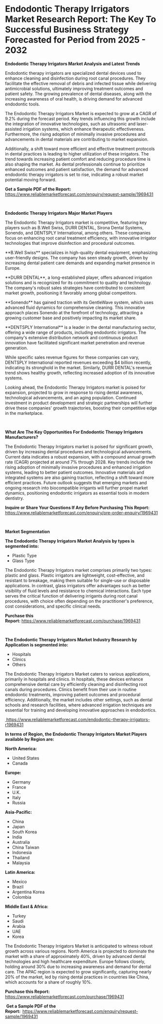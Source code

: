 <p><h1>Endodontic Therapy Irrigators Market Research Report: The Key To Successful Business Strategy Forecasted for Period from 2025 - 2032</h1></p><p><strong>Endodontic Therapy Irrigators Market Analysis and Latest Trends</strong></p>
<p><p>Endodontic therapy irrigators are specialized dental devices used to enhance cleaning and disinfection during root canal procedures. They facilitate the effective removal of debris and infected tissue while delivering antimicrobial solutions, ultimately improving treatment outcomes and patient safety. The growing prevalence of dental diseases, along with the increasing awareness of oral health, is driving demand for advanced endodontic tools.</p><p>The Endodontic Therapy Irrigators Market is expected to grow at a CAGR of 9.2% during the forecast period. Key trends influencing this growth include the integration of innovative technologies, such as ultrasonic and laser-assisted irrigation systems, which enhance therapeutic effectiveness. Furthermore, the rising adoption of minimally invasive procedures and advancements in dental materials are contributing to market expansion. </p><p>Additionally, a shift toward more efficient and effective treatment protocols in dental practices is leading to higher utilization of these irrigators. The trend towards increasing patient comfort and reducing procedure time is also shaping the market. As dental professionals continue to prioritize enhanced outcomes and patient satisfaction, the demand for advanced endodontic therapy irrigators is set to rise, indicating a robust market potential moving forward.</p></p>
<p><strong>Get a Sample PDF of the Report:&nbsp;</strong> <a href="https://www.reliablemarketforecast.com/enquiry/request-sample/1969431?utm_campaign=2334&utm_medium=2&utm_source=Github&utm_content=ia&utm_term=16042025&utm_id=endodontic-therapy-irrigators">https://www.reliablemarketforecast.com/enquiry/request-sample/1969431</a></p>
<p>&nbsp;</p>
<p><strong>Endodontic Therapy Irrigators Major Market Players</strong></p>
<p><p>The Endodontic Therapy Irrigators market is competitive, featuring key players such as B.Well Swiss, DURR DENTAL, Sirona Dental Systems, Sonendo, and DENTSPLY International, among others. These companies focus on enhancing root canal treatment efficiency, with innovative irrigator technologies that improve disinfection and procedural outcomes.</p><p>**B.Well Swiss** specializes in high-quality dental equipment, emphasizing user-friendly designs. The company has seen steady growth, driven by increasing dental patient care demands and expanding market presence in Europe.</p><p>**DURR DENTAL**, a long-established player, offers advanced irrigation solutions and is recognized for its commitment to quality and technology. The company's robust sales strategies have contributed to consistent market growth, positioning it favorably among global competitors.</p><p>**Sonendo** has gained traction with its GentleWave system, which uses advanced fluid dynamics for comprehensive cleaning. This innovative approach places Sonendo at the forefront of technology, attracting a growing customer base and positively impacting its market share.</p><p>**DENTSPLY International** is a leader in the dental manufacturing sector, offering a wide range of products, including endodontic irrigators. The company's extensive distribution network and continuous product innovation have facilitated significant market penetration and revenue generation.</p><p>While specific sales revenue figures for these companies can vary, DENTSPLY International reported revenues exceeding $4 billion recently, indicating its stronghold in the market. Similarly, DURR DENTAL's revenue trend shows healthy growth, reflecting increased adoption of its innovative systems.</p><p>Looking ahead, the Endodontic Therapy Irrigators market is poised for expansion, projected to grow in response to rising dental awareness, technological advancements, and an aging population. Continued investment in product development and strategic partnerships will further drive these companies' growth trajectories, boosting their competitive edge in the marketplace.</p></p>
<p>&nbsp;</p>
<p><strong>What Are The Key Opportunities For Endodontic Therapy Irrigators Manufacturers?</strong></p>
<p><p>The Endodontic Therapy Irrigators market is poised for significant growth, driven by increasing dental procedures and technological advancements. Current data indicates a robust expansion, with a compound annual growth rate (CAGR) projected at around 7% through 2028. Key trends include the rising adoption of minimally invasive procedures and enhanced irrigation systems, leading to better patient outcomes. Innovative materials and integrated systems are also gaining traction, reflecting a shift toward more efficient practices. Future outlook suggests that emerging markets and ongoing research into biocompatible irrigants will further propel market dynamics, positioning endodontic irrigators as essential tools in modern dentistry.</p></p>
<p><strong>Inquire or Share Your Questions If Any Before Purchasing This Report:</strong> <a href="https://www.reliablemarketforecast.com/enquiry/pre-order-enquiry/1969431?utm_campaign=2334&utm_medium=2&utm_source=Github&utm_content=ia&utm_term=16042025&utm_id=endodontic-therapy-irrigators">https://www.reliablemarketforecast.com/enquiry/pre-order-enquiry/1969431</a></p>
<p>&nbsp;</p>
<p><strong>Market Segmentation</strong></p>
<p><strong>The Endodontic Therapy Irrigators Market Analysis by types is segmented into:</strong></p>
<p><ul><li>Plastic Type</li><li>Glass Type</li></ul></p>
<p><p>The Endodontic Therapy Irrigators market comprises primarily two types: plastic and glass. Plastic irrigators are lightweight, cost-effective, and resistant to breakage, making them suitable for single-use or disposable applications. In contrast, glass irrigators offer advantages such as better visibility of fluid levels and resistance to chemical interactions. Each type serves the critical function of delivering irrigants during root canal procedures, with choice often depending on the practitioner's preference, cost considerations, and specific clinical needs.</p></p>
<p><strong>Purchase this Report:&nbsp;</strong><a href="https://www.reliablemarketforecast.com/purchase/1969431?utm_campaign=2334&utm_medium=2&utm_source=Github&utm_content=ia&utm_term=16042025&utm_id=endodontic-therapy-irrigators">https://www.reliablemarketforecast.com/purchase/1969431</a></p>
<p>&nbsp;</p>
<p><strong>The Endodontic Therapy Irrigators Market Industry Research by Application is segmented into:</strong></p>
<p><ul><li>Hospitals</li><li>Clinics</li><li>Others</li></ul></p>
<p><p>The Endodontic Therapy Irrigators Market caters to various applications, primarily in hospitals and clinics. In hospitals, these devices enhance comprehensive dental care by efficiently cleaning and disinfecting root canals during procedures. Clinics benefit from their use in routine endodontic treatments, improving patient outcomes and procedural efficiency. Additionally, the market includes other settings, such as dental schools and research facilities, where advanced irrigation techniques are essential for training and developing innovative approaches in endodontics.</p></p>
<p><a href="https://www.reliablemarketforecast.com/endodontic-therapy-irrigators-r1969431?utm_campaign=2334&utm_medium=2&utm_source=Github&utm_content=ia&utm_term=16042025&utm_id=endodontic-therapy-irrigators">&nbsp;https://www.reliablemarketforecast.com/endodontic-therapy-irrigators-r1969431</a></p>
<p><strong>In terms of Region, the Endodontic Therapy Irrigators Market Players available by Region are:</strong></p>
<p>
    <p> <strong> North America: </strong>
        <ul>
            <li>United States</li>
            <li>Canada</li>
        </ul>
        </p> 
    <p> <strong> Europe: </strong>
        <ul>
            <li>Germany</li>
            <li>France</li>
            <li>U.K.</li>
            <li>Italy</li>
            <li>Russia</li>
        </ul>
        </p> 
    <p> <strong> Asia-Pacific: </strong>
        <ul>
            <li>China</li>
            <li>Japan</li>
            <li>South Korea</li>
            <li>India</li>
            <li>Australia</li>
            <li>China Taiwan</li>
            <li>Indonesia</li>
            <li>Thailand</li>
            <li>Malaysia</li>
        </ul>
        </p> 
    <p> <strong> Latin America: </strong>
        <ul>
            <li>Mexico</li>
            <li>Brazil</li>
            <li>Argentina Korea</li>
            <li>Colombia</li>
        </ul>
        </p> 
    <p> <strong> Middle East & Africa: </strong>
        <ul>
            <li>Turkey</li>
            <li>Saudi</li>
            <li>Arabia</li>
            <li>UAE</li>
            <li>Korea</li>
        </ul>
    </p>
    </p>
<p><p>The Endodontic Therapy Irrigators Market is anticipated to witness robust growth across various regions. North America is projected to dominate the market with a share of approximately 40%, driven by advanced dental technologies and high healthcare expenditure. Europe follows closely, holding around 30% due to increasing awareness and demand for dental care. The APAC region is expected to grow significantly, capturing nearly 20% of the market, led by rising dental practices in countries like China, which accounts for a share of roughly 10%.</p></p>
<p><strong>Purchase this Report: </strong><a href="https://www.reliablemarketforecast.com/purchase/1969431?utm_campaign=2334&utm_medium=2&utm_source=Github&utm_content=ia&utm_term=16042025&utm_id=endodontic-therapy-irrigators">https://www.reliablemarketforecast.com/purchase/1969431</a></p>
<p>&nbsp;<strong>Get a Sample PDF of the Report:&nbsp;&nbsp;</strong><a href="https://www.reliablemarketforecast.com/enquiry/request-sample/1969431?utm_campaign=2334&utm_medium=2&utm_source=Github&utm_content=ia&utm_term=16042025&utm_id=endodontic-therapy-irrigators">https://www.reliablemarketforecast.com/enquiry/request-sample/1969431</a></p>
<p><strong></strong></p>
<p><p></p><p></p><p></p></p>